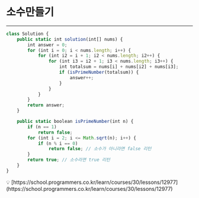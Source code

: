 # 소수만들기

---

```jsx
class Solution {
    public static int solution(int[] nums) {
        int answer = 0;
        for (int i = 0; i < nums.length; i++) {
            for (int i2 = i + 1; i2 < nums.length; i2++) {
                for (int i3 = i2 + 1; i3 < nums.length; i3++) {
                    int totalsum = nums[i] + nums[i2] + nums[i3];
                    if (isPrimeNumber(totalsum)) {
                        answer++;
                    }
                }
            }
        }
        return answer;
    }

    public static boolean isPrimeNumber(int n) {
        if (n == 1)
            return false;
        for (int i = 2; i <= Math.sqrt(n); i++) {
            if (n % i == 0)
                return false; // 소수가 아니라면 false 리턴
        }
        return true; // 소수라면 true 리턴
    }
}
```

<aside>
💡 [https://school.programmers.co.kr/learn/courses/30/lessons/12977](https://school.programmers.co.kr/learn/courses/30/lessons/12977)

</aside>